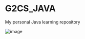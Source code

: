 # G2CS_JAVA
My personal Java learning repository

![image](https://github.com/0xYunnis/G2CS_JAVA/assets/110269012/7e81954b-d534-45ee-accb-b8f2259c0ff1)
